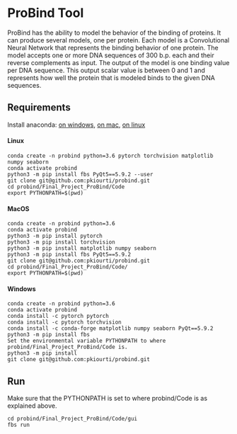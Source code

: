 # ProBind Tool
ProBind has the ability to model the behavior of the binding of proteins. It can produce several models, one per protein. Each model is a Convolutional Neural Network that represents the binding behavior of one protein. The model accepts one or more DNA sequences of 300 b.p. each and their reverse complements as input. The output of the model is one binding value per DNA sequence. This output scalar value is between 0 and 1 and represents how well the protein that is modeled binds to the given DNA sequences.

## Requirements
Install anaconda: [on windows](https://docs.anaconda.com/anaconda/install/windows/), [on mac](https://docs.anaconda.com/anaconda/install/mac-os/), [on linux](https://docs.anaconda.com/anaconda/install/linux/)

#### Linux
```
conda create -n probind python=3.6 pytorch torchvision matplotlib numpy seaborn 
conda activate probind
python3 -m pip install fbs PyQt5==5.9.2 --user
git clone git@github.com:pkiourti/probind.git
cd probind/Final_Project_ProBind/Code
export PYTHONPATH=$(pwd)
```

#### MacOS
```
conda create -n probind python=3.6
conda activate probind
python3 -m pip install pytorch 
python3 -m pip install torchvision
python3 -m pip install matplotlib numpy seaborn
python3 -m pip install fbs PyQt5==5.9.2
git clone git@github.com:pkiourti/probind.git
cd probind/Final_Project_ProBind/Code/
export PYTHONPATH=$(pwd)
```
#### Windows
```
conda create -n probind python=3.6
conda activate probind
conda install -c pytorch pytorch
conda install -c pytorch torchvision
conda install -c conda-forge matplotlib numpy seaborn PyQt==5.9.2
python3 -m pip install fbs
Set the environmental variable PYTHONPATH to where probind/Final_Project_ProBind/Code is.
python3 -m pip install
git clone git@github.com:pkiourti/probind.git
```

## Run
Make sure that the PYTHONPATH is set to where probind/Code is as explained above.
```
cd probind/Final_Project_ProBind/Code/gui
fbs run
```
